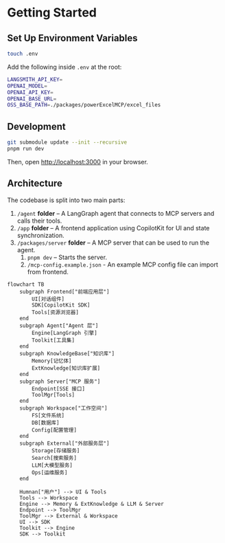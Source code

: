 # Getting Started

## Set Up Environment Variables

```sh
touch .env
```

Add the following inside `.env` at the root:

```sh
LANGSMITH_API_KEY=
OPENAI_MODEL=
OPENAI_API_KEY=
OPENAI_BASE_URL=
OSS_BASE_PATH=./packages/powerExcelMCP/excel_files
```

## Development

```bash
git submodule update --init --recursive
pnpm run dev
```

Then, open [http://localhost:3000](http://localhost:3000) in your browser.

## Architecture

The codebase is split into two main parts:

1. `/agent` **folder** – A LangGraph agent that connects to MCP servers and calls their tools.
2. `/app` **folder** – A frontend application using CopilotKit for UI and state synchronization.
3. `/packages/server` **folder** – A MCP server that can be used to run the agent.
   1. `pnpm dev` – Starts the server.
   2. `/mcp-config.example.json` - An example MCP config file can import from frontend.

```mermaid
flowchart TB
    subgraph Frontend["前端应用层"]
        UI[对话组件]
        SDK[CopilotKit SDK]
        Tools[资源浏览器]
    end
    subgraph Agent["Agent 层"]
        Engine[LangGraph 引擎]
        Toolkit[工具集]
    end
    subgraph KnowledgeBase["知识库"]
        Memory[记忆体]
        ExtKnowledge[知识库扩展]
    end
    subgraph Server["MCP 服务"]
        Endpoint[SSE 接口]
        ToolMgr[Tools]
    end
    subgraph Workspace["工作空间"]
        FS[文件系统]
        DB[数据库]
        Config[配置管理]
    end
    subgraph External["外部服务层"]
        Storage[存储服务]
        Search[搜索服务]
        LLM[大模型服务]
        Ops[运维服务]
    end

    Humnan["用户"] --> UI & Tools
    Tools --> Workspace
    Engine --> Memory & ExtKnowledge & LLM & Server
    Endpoint --> ToolMgr
    ToolMgr --> External & Workspace
    UI --> SDK
    Toolkit --> Engine
    SDK --> Toolkit

```
